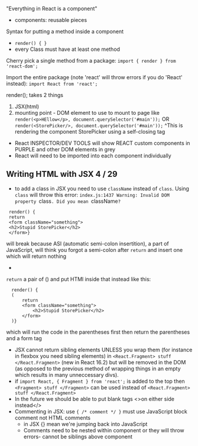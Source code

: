 "Everything in React is a component"
* components: reusable pieces

Syntax for putting a method inside a component
*  `render() {
}`
* every Class must have at least one method

Cherry pick a single method from a package:
`import { render } from 'react-dom';`

Import the entire package (note 'react' will throw errors if you do 'React' instead):
`import React from 'react';`

render();
takes 2 things
1) JSX(html)
2) mounting point - DOM element to use to mount to page
like
`render(<p>HEllow</p>, document.querySelector('#main'));`
OR
`render(<StorePicker/>, document.querySelector('#main'));`
^This is rendering the component StorePicker using a self-closing tag

* React INSPECTOR/DEV TOOLS will show REACT custom components in PURPLE and other DOM elements in grey
* React will need to be imported into each component individually

## Writing HTML with JSX 4 / 29
* to add a class in JSX you need to use `className` instead of `class`. Using `class` will throw this error: `index.js:1437 Warning: Invalid DOM property `class`. Did you mean `className`?`

 ```
  render() {
  return 
  <form className="something">
  <h2>Stupid StorePicker</h2>  
  </form>}
```
will break because ASI (automatic semi-colon insertition), a part of JavaScript, will think you forgot a semi-colon after `return` and insert one which will return nothing

*  
`return` a pair of () and put HTMl inside that instead like this:
```
  render() {
  (
      return 
      <form className="something">
          <h2>Stupid StorePicker</h2>  
      </form>
  )}
```
which will run the code in the parentheses first then return the parentheses and a form tag

* JSX cannot return sibling elements UNLESS you wrap them (for instance in flexbox you need sibling elements) in `<React.Fragment> stuff </React.Fragment>` (new in React 16.2) but will be removed in the DOM (as opposed to the previous method of wrapping things in an empty <div> which results in many unneccessary divs). 
* if `import React, { Fragment } from 'react';` is added to the top then `<Fragment> stuff </Fragment>` can be used instead of `<React.Fragment> stuff </React.Fragment>`
* In the future we should be able to put blank tags <>on either side instead</>
* Commenting in JSX: use `{ /* comment */ }` must use JavaScript block comment not HTML comments
  * in JSX {} mean we're jumping back into JavaScript
  * Comments need to be nested within component or they will throw errors- cannot be siblings above component 